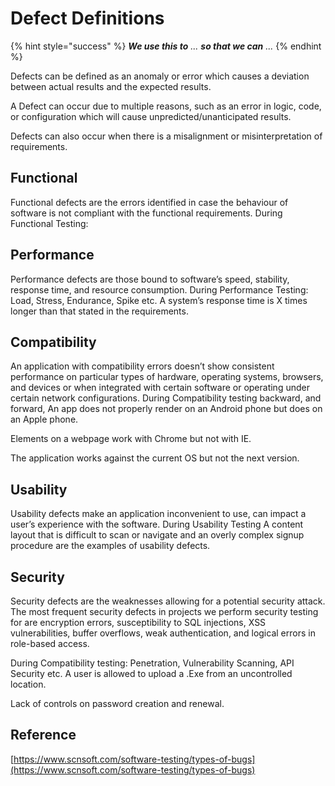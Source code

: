 # Defect Definitions

{% hint style="success" %}
_**We use this to** ... **so that we can** ..._
{% endhint %}

Defects can be defined as an anomaly or error which causes a deviation between actual results and the expected results.

A Defect can occur due to multiple reasons, such as an error in logic, code, or configuration which will cause unpredicted/unanticipated results.

Defects can also occur when there is a misalignment or misinterpretation of requirements.

## Functional&#x20;

Functional defects are the errors identified in case the behaviour of software is not compliant with the functional requirements. During Functional Testing:

## Performance

Performance defects are those bound to software’s speed, stability, response time, and resource consumption. During Performance Testing: Load, Stress, Endurance, Spike etc. A system’s response time is X times longer than that stated in the requirements.&#x20;

## Compatibility

An application with compatibility errors doesn’t show consistent performance on particular types of hardware, operating systems, browsers, and devices or when integrated with certain software or operating under certain network configurations. During Compatibility testing backward, and forward, An app does not properly render on an Android phone but does on an Apple phone.

Elements on a webpage work with Chrome but not with IE.

The application works against the current OS but not the next version.

## Usability

Usability defects make an application inconvenient to use, can impact a user’s experience with the software. During Usability Testing A content layout that is difficult to scan or navigate and an overly complex signup procedure are the examples of usability defects.&#x20;

## Security&#x20;

Security defects are the weaknesses allowing for a potential security attack. The most frequent security defects in projects we perform security testing for are encryption errors, susceptibility to SQL injections, XSS vulnerabilities, buffer overflows, weak authentication, and logical errors in role-based access.

During Compatibility testing: Penetration, Vulnerability Scanning, API Security etc. A user is allowed to upload a .Exe from an uncontrolled location.

Lack of controls on password creation and renewal.

## Reference

[https://www.scnsoft.com/software-testing/types-of-bugs](https://www.scnsoft.com/software-testing/types-of-bugs)
